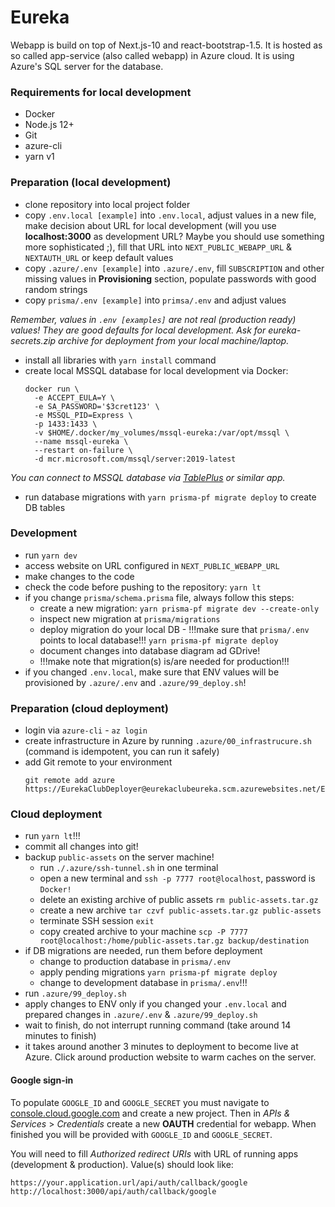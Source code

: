 # Eureka

Webapp is build on top of Next.js-10 and react-bootstrap-1.5. It is hosted as so called app-service (also called webapp) in Azure cloud. It is using Azure's SQL server for the database.

### Requirements for local development
- Docker
- Node.js 12+
- Git
- azure-cli
- yarn v1


### Preparation (local development)
- clone repository into local project folder
- copy `.env.local [example]` into `.env.local`, adjust values in a new file, make decision about URL for local development (will you use **localhost:3000** as development URL? Maybe you should use something more sophisticated ;), fill that URL into `NEXT_PUBLIC_WEBAPP_URL` & `NEXTAUTH_URL` or keep default values
- copy `.azure/.env [example]` into `.azure/.env`, fill `SUBSCRIPTION` and other missing values in **Provisioning** section, populate passwords with good random strings
- copy `prisma/.env [example]` into `primsa/.env` and adjust values

*Remember, values in `.env [examples]` are not real (production ready) values! They are good defaults for local development. Ask for eureka-secrets.zip archive for deployment from your local machine/laptop.*

- install all libraries with `yarn install` command
- create local MSSQL database for local development via Docker:
  ```
  docker run \
    -e ACCEPT_EULA=Y \
    -e SA_PASSWORD='$3cret123' \
    -e MSSQL_PID=Express \
    -p 1433:1433 \
    -v $HOME/.docker/my_volumes/mssql-eureka:/var/opt/mssql \
    --name mssql-eureka \
    --restart on-failure \
    -d mcr.microsoft.com/mssql/server:2019-latest
  ```
*You can connect to MSSQL database via [TablePlus](https://tableplus.com/download) or similar app.*

- run database migrations with `yarn prisma-pf migrate deploy` to create DB tables

### Development
- run `yarn dev`
- access website on URL configured in `NEXT_PUBLIC_WEBAPP_URL`
- make changes to the code
- check the code before pushing to the repository: `yarn lt`
- if you change `prisma/schema.prisma` file, always follow this steps:
  - create a new migration: `yarn prisma-pf migrate dev --create-only`
  - inspect new migration at `prisma/migrations`
  - deploy migration do your local DB - !!!make sure that `prisma/.env` points to local database!!!
  `yarn prisma-pf migrate deploy`
  - document changes into database diagram ad GDrive!
  - !!!make note that migration(s) is/are needed for production!!!
- if you changed `.env.local`, make sure that ENV values will be provisioned by `.azure/.env` and `.azure/99_deploy.sh`!

### Preparation (cloud deployment)
- login via `azure-cli` - `az login`
- create infrastructure in Azure by running `.azure/00_infrastrucure.sh` (command is idempotent, you can run it safely)
- add Git remote to your environment
  ```
  git remote add azure https://EurekaClubDeployer@eurekaclubeureka.scm.azurewebsites.net/EurekaClubEureka.git
  ```

### Cloud deployment
- run `yarn lt`!!!
- commit all changes into git!
- backup `public-assets` on the server machine!
  - run `./.azure/ssh-tunnel.sh` in one terminal
  - open a new terminal and `ssh -p 7777 root@localhost`, password is `Docker!`
  - delete an existing archive of public assets `rm public-assets.tar.gz`
  - create a new archive `tar czvf public-assets.tar.gz public-assets`
  - terminate SSH session `exit`
  - copy created archive to your machine `scp -P 7777 root@localhost:/home/public-assets.tar.gz backup/destination`
- if DB migrations are needed, run them before deployment
  - change to production database in `prisma/.env`
  - apply pending migrations `yarn prisma-pf migrate deploy`
  - change to development database in `prisma/.env`!!!
- run `.azure/99_deploy.sh`
- apply changes to ENV only if you changed your `.env.local` and prepared changes in `.azure/.env` & `.azure/99_deploy.sh`
- wait to finish, do not interrupt running command (take around 14 minutes to finish)
- it takes around another 3 minutes to deployment to become live at Azure. Click around production website to warm caches on the server.


#### Google sign-in
To populate `GOOGLE_ID` and `GOOGLE_SECRET` you must navigate to [console.cloud.google.com](http://console.cloud.google.com/) and create a new project. Then in *APIs & Services* > *Credentials* create a new **OAUTH** credential for webapp. When finished you will be provided with `GOOGLE_ID` and `GOOGLE_SECRET`.

You will need to fill *Authorized redirect URIs* with URL of running apps (development & production). Value(s) should look like:

```
https://your.application.url/api/auth/callback/google
http://localhost:3000/api/auth/callback/google
```
